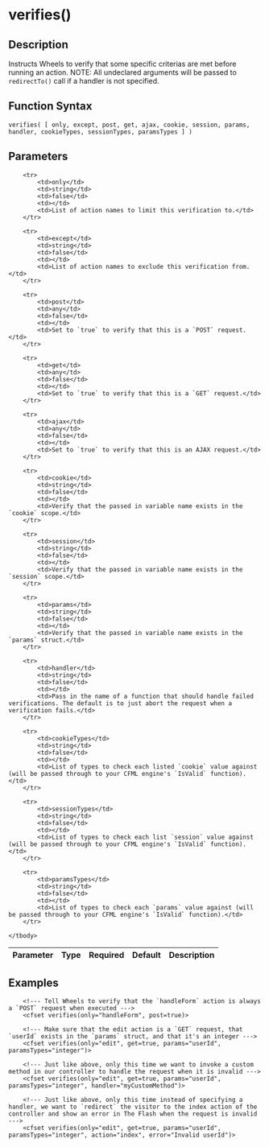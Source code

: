 # verifies()

## Description
Instructs Wheels to verify that some specific criterias are met before running an action. NOTE: All undeclared arguments will be passed to `redirectTo()` call if a handler is not specified.

## Function Syntax
	verifies( [ only, except, post, get, ajax, cookie, session, params, handler, cookieTypes, sessionTypes, paramsTypes ] )


## Parameters
<table>
	<thead>
		<tr>
			<th>Parameter</th>
			<th>Type</th>
			<th>Required</th>
			<th>Default</th>
			<th>Description</th>
		</tr>
	</thead>
	<tbody>
		
		<tr>
			<td>only</td>
			<td>string</td>
			<td>false</td>
			<td></td>
			<td>List of action names to limit this verification to.</td>
		</tr>
		
		<tr>
			<td>except</td>
			<td>string</td>
			<td>false</td>
			<td></td>
			<td>List of action names to exclude this verification from.</td>
		</tr>
		
		<tr>
			<td>post</td>
			<td>any</td>
			<td>false</td>
			<td></td>
			<td>Set to `true` to verify that this is a `POST` request.</td>
		</tr>
		
		<tr>
			<td>get</td>
			<td>any</td>
			<td>false</td>
			<td></td>
			<td>Set to `true` to verify that this is a `GET` request.</td>
		</tr>
		
		<tr>
			<td>ajax</td>
			<td>any</td>
			<td>false</td>
			<td></td>
			<td>Set to `true` to verify that this is an AJAX request.</td>
		</tr>
		
		<tr>
			<td>cookie</td>
			<td>string</td>
			<td>false</td>
			<td></td>
			<td>Verify that the passed in variable name exists in the `cookie` scope.</td>
		</tr>
		
		<tr>
			<td>session</td>
			<td>string</td>
			<td>false</td>
			<td></td>
			<td>Verify that the passed in variable name exists in the `session` scope.</td>
		</tr>
		
		<tr>
			<td>params</td>
			<td>string</td>
			<td>false</td>
			<td></td>
			<td>Verify that the passed in variable name exists in the `params` struct.</td>
		</tr>
		
		<tr>
			<td>handler</td>
			<td>string</td>
			<td>false</td>
			<td></td>
			<td>Pass in the name of a function that should handle failed verifications. The default is to just abort the request when a verification fails.</td>
		</tr>
		
		<tr>
			<td>cookieTypes</td>
			<td>string</td>
			<td>false</td>
			<td></td>
			<td>List of types to check each listed `cookie` value against (will be passed through to your CFML engine's `IsValid` function).</td>
		</tr>
		
		<tr>
			<td>sessionTypes</td>
			<td>string</td>
			<td>false</td>
			<td></td>
			<td>List of types to check each list `session` value against (will be passed through to your CFML engine's `IsValid` function).</td>
		</tr>
		
		<tr>
			<td>paramsTypes</td>
			<td>string</td>
			<td>false</td>
			<td></td>
			<td>List of types to check each `params` value against (will be passed through to your CFML engine's `IsValid` function).</td>
		</tr>
		
	</tbody>
</table>


## Examples
	
		<!--- Tell Wheels to verify that the `handleForm` action is always a `POST` request when executed --->
		<cfset verifies(only="handleForm", post=true)>

		<!--- Make sure that the edit action is a `GET` request, that `userId` exists in the `params` struct, and that it's an integer --->
		<cfset verifies(only="edit", get=true, params="userId", paramsTypes="integer")>

		<!--- Just like above, only this time we want to invoke a custom method in our controller to handle the request when it is invalid --->
		<cfset verifies(only="edit", get=true, params="userId", paramsTypes="integer", handler="myCustomMethod")>
		
		<!--- Just like above, only this time instead of specifying a handler, we want to `redirect` the visitor to the index action of the controller and show an error in The Flash when the request is invalid --->
		<cfset verifies(only="edit", get=true, params="userId", paramsTypes="integer", action="index", error="Invalid userId")>
